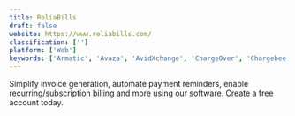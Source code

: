 ```yaml
---
title: ReliaBills
draft: false 
website: https://www.reliabills.com/
classification: ['']
platform: ['Web']
keywords: ['Armatic', 'Avaza', 'AvidXchange', 'ChargeOver', 'Chargebee', 'CosmoLex', 'EBizCharge', 'Intacct', 'MoonClerk', 'NetSuite', 'Odoo', 'Recurly', 'Sage 50cloud', 'ZarMoney', 'Zoho Books', 'Zoho Subscriptions', 'fusebill']
---
```

Simplify invoice generation, automate payment reminders, enable recurring/subscription billing and more using our software. Create a free account today.